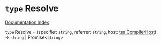 # `type` Resolve

[Documentation Index](../README.md)

`type` Resolve = (specifier: `string`, referrer: `string`, host: [tsa.CompilerHost](../interface.CompilerHost/README.md)) => `string` | Promise\<`string`>
